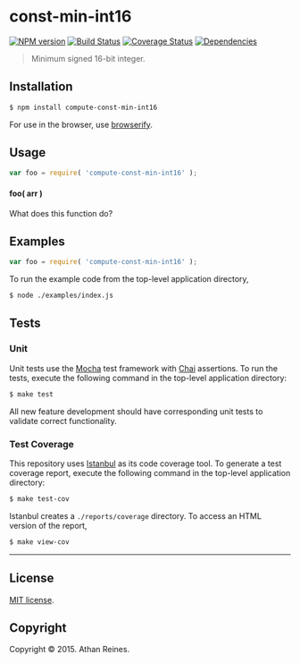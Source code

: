 const-min-int16
===
[![NPM version][npm-image]][npm-url] [![Build Status][travis-image]][travis-url] [![Coverage Status][coveralls-image]][coveralls-url] [![Dependencies][dependencies-image]][dependencies-url]

> Minimum signed 16-bit integer.


## Installation

``` bash
$ npm install compute-const-min-int16
```

For use in the browser, use [browserify](https://github.com/substack/node-browserify).


## Usage

``` javascript
var foo = require( 'compute-const-min-int16' );
```

#### foo( arr )

What does this function do?


## Examples

``` javascript
var foo = require( 'compute-const-min-int16' );
```

To run the example code from the top-level application directory,

``` bash
$ node ./examples/index.js
```


## Tests

### Unit

Unit tests use the [Mocha](http://mochajs.org/) test framework with [Chai](http://chaijs.com) assertions. To run the tests, execute the following command in the top-level application directory:

``` bash
$ make test
```

All new feature development should have corresponding unit tests to validate correct functionality.


### Test Coverage

This repository uses [Istanbul](https://github.com/gotwarlost/istanbul) as its code coverage tool. To generate a test coverage report, execute the following command in the top-level application directory:

``` bash
$ make test-cov
```

Istanbul creates a `./reports/coverage` directory. To access an HTML version of the report,

``` bash
$ make view-cov
```


---
## License

[MIT license](http://opensource.org/licenses/MIT). 


## Copyright

Copyright &copy; 2015. Athan Reines.


[npm-image]: http://img.shields.io/npm/v/compute-const-min-int16.svg
[npm-url]: https://npmjs.org/package/compute-const-min-int16

[travis-image]: http://img.shields.io/travis/compute-io/const-min-int16/master.svg
[travis-url]: https://travis-ci.org/compute-io/const-min-int16

[coveralls-image]: https://img.shields.io/coveralls/compute-io/const-min-int16/master.svg
[coveralls-url]: https://coveralls.io/r/compute-io/const-min-int16?branch=master

[dependencies-image]: http://img.shields.io/david/compute-io/const-min-int16.svg
[dependencies-url]: https://david-dm.org/compute-io/const-min-int16

[dev-dependencies-image]: http://img.shields.io/david/dev/compute-io/const-min-int16.svg
[dev-dependencies-url]: https://david-dm.org/dev/compute-io/const-min-int16

[github-issues-image]: http://img.shields.io/github/issues/compute-io/const-min-int16.svg
[github-issues-url]: https://github.com/compute-io/const-min-int16/issues
